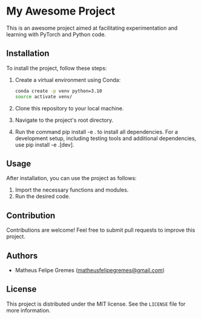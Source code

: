 # My Awesome Project

This is an awesome project aimed at facilitating experimentation and learning with PyTorch and Python code.

## Installation

To install the project, follow these steps:

1. Create a virtual environment using Conda:

   ```bash
   conda create -p venv python=3.10
   source activate venv/
   ```
2. Clone this repository to your local machine.
3. Navigate to the project's root directory.
4. Run the command pip install -e . to install all dependencies. For a development setup, including testing tools and additional dependencies, use pip install -e .[dev].

## Usage

After installation, you can use the project as follows:

1. Import the necessary functions and modules.
2. Run the desired code.

## Contribution

Contributions are welcome! Feel free to submit pull requests to improve this project.

## Authors

- Matheus Felipe Gremes (matheusfelipegremes@gmail.com)

## License

This project is distributed under the MIT license. See the `LICENSE` file for more information.
